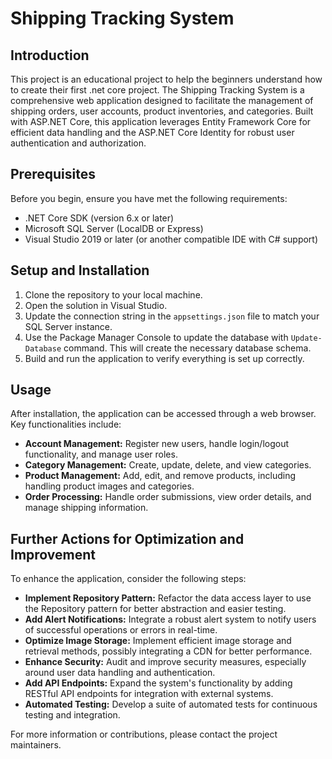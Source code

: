 # Shipping Tracking System

## Introduction
This project is an educational project to help the beginners understand how to create their first .net core project.
The Shipping Tracking System is a comprehensive web application designed to facilitate the management of shipping orders, user accounts, product inventories, and categories. Built with ASP.NET Core, this application leverages Entity Framework Core for efficient data handling and the ASP.NET Core Identity for robust user authentication and authorization.

## Prerequisites
Before you begin, ensure you have met the following requirements:
- .NET Core SDK (version 6.x or later)
- Microsoft SQL Server (LocalDB or Express)
- Visual Studio 2019 or later (or another compatible IDE with C# support)

## Setup and Installation
1. Clone the repository to your local machine.
2. Open the solution in Visual Studio.
3. Update the connection string in the `appsettings.json` file to match your SQL Server instance.
4. Use the Package Manager Console to update the database with `Update-Database` command. This will create the necessary database schema.
5. Build and run the application to verify everything is set up correctly.

## Usage
After installation, the application can be accessed through a web browser. Key functionalities include:

- **Account Management:** Register new users, handle login/logout functionality, and manage user roles.
- **Category Management:** Create, update, delete, and view categories.
- **Product Management:** Add, edit, and remove products, including handling product images and categories.
- **Order Processing:** Handle order submissions, view order details, and manage shipping information.

## Further Actions for Optimization and Improvement
To enhance the application, consider the following steps:

- **Implement Repository Pattern:** Refactor the data access layer to use the Repository pattern for better abstraction and easier testing.
- **Add Alert Notifications:** Integrate a robust alert system to notify users of successful operations or errors in real-time.
- **Optimize Image Storage:** Implement efficient image storage and retrieval methods, possibly integrating a CDN for better performance.
- **Enhance Security:** Audit and improve security measures, especially around user data handling and authentication.
- **Add API Endpoints:** Expand the system's functionality by adding RESTful API endpoints for integration with external systems.
- **Automated Testing:** Develop a suite of automated tests for continuous testing and integration.

For more information or contributions, please contact the project maintainers.
